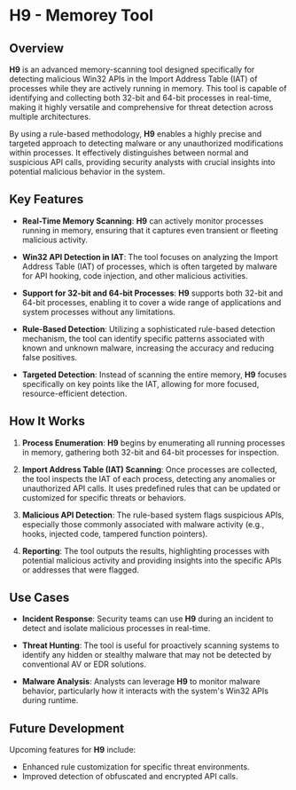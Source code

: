 # H9 - Memorey Tool

## Overview

**H9** is an advanced memory-scanning tool designed specifically for detecting malicious Win32 APIs in the Import Address Table (IAT) of processes while they are actively running in memory. This tool is capable of identifying and collecting both 32-bit and 64-bit processes in real-time, making it highly versatile and comprehensive for threat detection across multiple architectures.

By using a rule-based methodology, **H9** enables a highly precise and targeted approach to detecting malware or any unauthorized modifications within processes. It effectively distinguishes between normal and suspicious API calls, providing security analysts with crucial insights into potential malicious behavior in the system.

## Key Features

- **Real-Time Memory Scanning**: **H9** can actively monitor processes running in memory, ensuring that it captures even transient or fleeting malicious activity.
  
- **Win32 API Detection in IAT**: The tool focuses on analyzing the Import Address Table (IAT) of processes, which is often targeted by malware for API hooking, code injection, and other malicious activities.

- **Support for 32-bit and 64-bit Processes**: **H9** supports both 32-bit and 64-bit processes, enabling it to cover a wide range of applications and system processes without any limitations.

- **Rule-Based Detection**: Utilizing a sophisticated rule-based detection mechanism, the tool can identify specific patterns associated with known and unknown malware, increasing the accuracy and reducing false positives.

- **Targeted Detection**: Instead of scanning the entire memory, **H9** focuses specifically on key points like the IAT, allowing for more focused, resource-efficient detection.

## How It Works

1. **Process Enumeration**: **H9** begins by enumerating all running processes in memory, gathering both 32-bit and 64-bit processes for inspection.
   
2. **Import Address Table (IAT) Scanning**: Once processes are collected, the tool inspects the IAT of each process, detecting any anomalies or unauthorized API calls. It uses predefined rules that can be updated or customized for specific threats or behaviors.
   
3. **Malicious API Detection**: The rule-based system flags suspicious APIs, especially those commonly associated with malware activity (e.g., hooks, injected code, tampered function pointers).

4. **Reporting**: The tool outputs the results, highlighting processes with potential malicious activity and providing insights into the specific APIs or addresses that were flagged.

## Use Cases

- **Incident Response**: Security teams can use **H9** during an incident to detect and isolate malicious processes in real-time.
  
- **Threat Hunting**: The tool is useful for proactively scanning systems to identify any hidden or stealthy malware that may not be detected by conventional AV or EDR solutions.
  
- **Malware Analysis**: Analysts can leverage **H9** to monitor malware behavior, particularly how it interacts with the system's Win32 APIs during runtime.

## Future Development

Upcoming features for **H9** include:

- Enhanced rule customization for specific threat environments.
- Improved detection of obfuscated and encrypted API calls.
